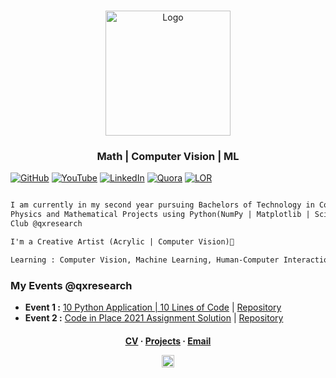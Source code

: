  <br />
<p align="center">
  <a href="https://qxresearch.github.io/qxresearch">
    <img width="200px" src="https://github.com/xiaowuc2/xiaowuc2/blob/master/source/portfolio/math2.png" alt="Logo">
  </a>

  <h3 align="center">Math | Computer Vision | ML</h3>

  <p align="center">
  </p>
</p>


[![GitHub](https://img.shields.io/static/v1.svg?label=Collaborators&message=145&color=success&logo=github&style=social)](https://github.com/orgs/qxresearch/people)
[![YouTube](https://img.shields.io/static/v1.svg?label=YouTube&message=@qxresearch&color=grey&logo=youtube&style=flat&logoColor=white&colorA=critical)](https://www.youtube.com/channel/UCX7oe66V8zyFpAJyMfPL9VA)
  [![LinkedIn](https://img.shields.io/static/v1.svg?label=LinkedIn&message=xiaowuc2&color=success&logo=linkedin&style=flat&logoColor=white&colorA=blue)](https://www.linkedin.com/in/xiaowuc2)
    [![Quora](https://img.shields.io/static/v1.svg?label=Quora&message=85.5k+views&color=white&logo=quora&style=social)](https://www.quora.com/profile/Rohit-Prasan-Mandal)
    [![LOR](https://img.shields.io/badge/Letter%20of%20Recommendation%20-2-blueviolet)](https://github.com/xiaowuc2/xiaowuc2/blob/master/LOR.md)



```diff

I am currently in my second year pursuing Bachelors of Technology in Computer Science @UEM Kolkata. I'm working on Higher
Physics and Mathematical Projects using Python(NumPy | Matplotlib | SciPy | scikit-learn | Pandas). Leading Mozilla Campus 
Club @qxresearch

I'm a Creative Artist (Acrylic | Computer Vision)🎨 

Learning : Computer Vision, Machine Learning, Human-Computer Interaction

```

### My Events @qxresearch 

- **Event 1 :** [10 Python Application | 10 Lines of Code](https://www.youtube.com/watch?v=B0_0gK_CUpM&list=PLK_zxbpEUfmVPsXnl1wx1s6BD8eBUjuOM) | [Repository](https://github.com/qxresearch/qxresearch-event-1)
- **Event 2 :** [Code in Place 2021 Assignment Solution](https://youtu.be/5JpVuQNYoho) | [Repository](https://github.com/xiaowuc2/Code-in-Place-2021-Assignment-Solution)

<!--### Past Events-->
 
<!--- ``No Results``-->


 <h4 align="center">
    <a href="https://drive.google.com/file/d/1lEGqO7mqZCshtmkeyJVRENtuy4peHY7O/view?usp=sharing">CV</a>
     ·  
    <a href="https://github.com/xiaowuc2#----cv-----------projects----------email">Projects</a>
     · 
    <a href = "mailto: rohitmandal814566@gmail.com">Email</a>
</p>
<p align="center">
 <td><img src="https://profile-counter.glitch.me/xiaowuc2/count.svg" alt="Visitors" height="20" /></td>
</p>
